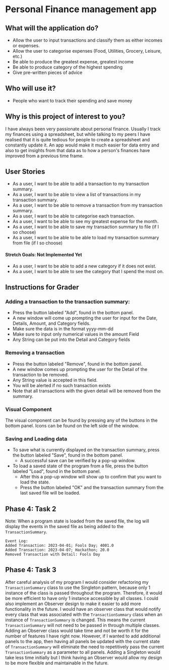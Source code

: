 # Personal Finance management app

## What will the application do?

- Allow the user to input transactions and classify them as either incomes or expenses.
- Allow the user to categorise expenses (Food, Utilities, Grocery, Leisure, etc.)
- Be able to produce the greatest expense, greatest income
- Be able to produce category of the highest spending
- Give pre-written pieces of advice

## Who will use it?

- People who want to track their spending and save money

## Why is this project of interest to you?

I have always been very passionate about personal finance. Usually I track
my finances using a spreadsheet, but while talking to my peers I have
realised that it is quite tedious for people to create a spreadsheet
and constantly update it. An app would make it much easier for
data entry and also to get insights from that data as to how
a person's finances have improved from a previous time frame.

## User Stories

- As a user, I want to be able to add a transaction to my transaction summary.
- As a user, I want to be able to view a list of transactions in my transaction summary.
- As a user, I want to be able to remove a transaction from my transaction summary.
- As a user, I want to be able to categorise each transaction.
- As a user, I want to be able to see my greatest expense for the month.
- As a user, I want to be able to save my transaction summary to file (if I so choose)
- As a user, I want to be able to be able to load my transaction summary from file (if I so choose)

#### Stretch Goals: Not Implemented Yet
- As a user, I want to be able to add a new category if it does not exist.
- As a user, I want to be able to see the category that I spend the most on.

## Instructions for Grader
### Adding a transaction to the transaction summary:
- Press the button labeled "Add", found in the bottom panel.
- A new window will come up prompting the user for input for the Date, Details, Amount, and Category fields.
- Make sure the data is in the format yyyy-mm-dd
- Make sure to input only numerical values in the amount Field
- Any String can be put into the Detail and Category fields

### Removing a transaction
- Press the button labeled "Remove", found in the bottom panel.
- A new window comes up prompting the user for the Detail of the transaction to be removed.
- Any String value is accepted in this field.
- You will be alerted if no such transaction exists
- Note that all transactions with the given detail will be removed from the summary.

### Visual Component
The visual component can be found by pressing any of the buttons in the bottom panel.
Icons can be found on the left side of the window. 

### Saving and Loading data
- To save what is currently displayed on the transaction summary, press the button
labeled "Save", found in the bottom panel. 
  - A successful save can be verified by a pop-up window.
- To load a saved state of the program from a file, press the button labeled
"Load", found in the bottom panel.
  - After this a pop-up window will show up to confirm that you want to load the state.
  - Press the button labeled "OK" and the transaction summary from the last saved file
    will be loaded.

## Phase 4: Task 2
Note: When a program state is loaded from the saved file, the log will display the events in the saved file as being
added to the ```TransactionSummary```.
```
Event Log:  
Added Transaction: 2023-04-01; Fools Day; 4001.0  
Added Transaction: 2023-04-07; Hackathon; 20.0  
Removed Transaction with Detail: Fools Day
``` 

## Phase 4: Task 3
After careful analysis of my program I would consider refactoring my ```TransactionSummary``` class
to use the Singleton pattern, because only 1 instance of the class is passed throughout the program.
Therefore, it would be more efficient to have only 1 instance accessible by all classes. I could also 
implement an Observer design to make it easier to add more functionality in the future. I would have an
observer class that would notify every class that was associated with the ```TransactionSummary``` class when 
an instance of ```TransactionSummary``` is changed. This means the current ```TransactionSummary``` will not need
to be passed in through multiple classes. Adding an Observer class would take time and not be worth it for the number
of features I have right now. However, if I wanted to add additional 
panels to the app, then having all panels be updated with the current state of  ```TransactionSummary``` will 
eliminate the need to repetitively pass the current ```TransactionSummary``` as a parameter to all panels. Adding a 
Singleton would take less time initially but I think having an Observer would allow my design to be more flexible and 
maintainable in the future.
